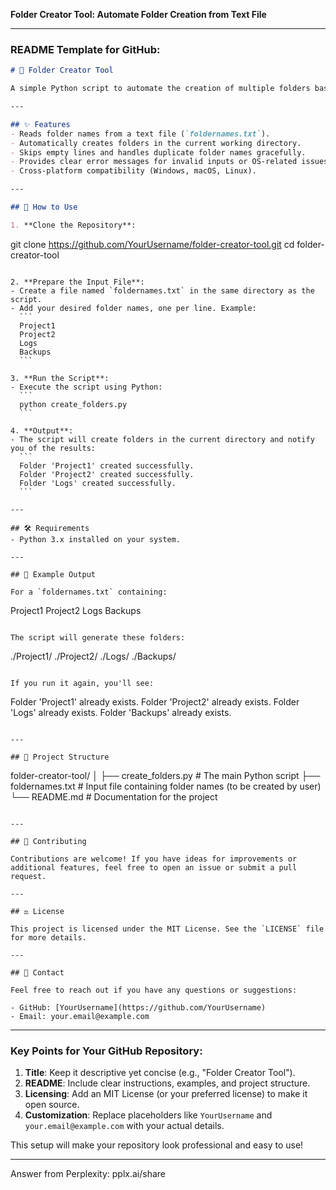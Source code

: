 **Folder Creator Tool: Automate Folder Creation from Text File**

---

### README Template for GitHub:

```markdown
# 📂 Folder Creator Tool

A simple Python script to automate the creation of multiple folders based on folder names listed in a text file. This tool is perfect for developers, system administrators, or anyone who needs to quickly generate multiple directories.

---

## ✨ Features
- Reads folder names from a text file (`foldernames.txt`).
- Automatically creates folders in the current working directory.
- Skips empty lines and handles duplicate folder names gracefully.
- Provides clear error messages for invalid inputs or OS-related issues.
- Cross-platform compatibility (Windows, macOS, Linux).

---

## 🚀 How to Use

1. **Clone the Repository**:
   ```
   git clone https://github.com/YourUsername/folder-creator-tool.git
   cd folder-creator-tool
   ```

2. **Prepare the Input File**:
   - Create a file named `foldernames.txt` in the same directory as the script.
   - Add your desired folder names, one per line. Example:
     ```
     Project1
     Project2
     Logs
     Backups
     ```

3. **Run the Script**:
   - Execute the script using Python:
     ```
     python create_folders.py
     ```

4. **Output**:
   - The script will create folders in the current directory and notify you of the results:
     ```
     Folder 'Project1' created successfully.
     Folder 'Project2' created successfully.
     Folder 'Logs' created successfully.
     ```

---

## 🛠️ Requirements
- Python 3.x installed on your system.

---

## 📝 Example Output

For a `foldernames.txt` containing:
```
Project1
Project2
Logs
Backups
```

The script will generate these folders:
```
./Project1/
./Project2/
./Logs/
./Backups/
```

If you run it again, you'll see:
```
Folder 'Project1' already exists.
Folder 'Project2' already exists.
Folder 'Logs' already exists.
Folder 'Backups' already exists.
```

---

## 📂 Project Structure

```
folder-creator-tool/
│
├── create_folders.py       # The main Python script
├── foldernames.txt         # Input file containing folder names (to be created by user)
└── README.md               # Documentation for the project
```

---

## 🤝 Contributing

Contributions are welcome! If you have ideas for improvements or additional features, feel free to open an issue or submit a pull request.

---

## ⚖️ License

This project is licensed under the MIT License. See the `LICENSE` file for more details.

---

## 📧 Contact

Feel free to reach out if you have any questions or suggestions:

- GitHub: [YourUsername](https://github.com/YourUsername)
- Email: your.email@example.com
```

---

### Key Points for Your GitHub Repository:
1. **Title**: Keep it descriptive yet concise (e.g., "Folder Creator Tool").
2. **README**: Include clear instructions, examples, and project structure.
3. **Licensing**: Add an MIT License (or your preferred license) to make it open source.
4. **Customization**: Replace placeholders like `YourUsername` and `your.email@example.com` with your actual details.

This setup will make your repository look professional and easy to use!

---
Answer from Perplexity: pplx.ai/share
